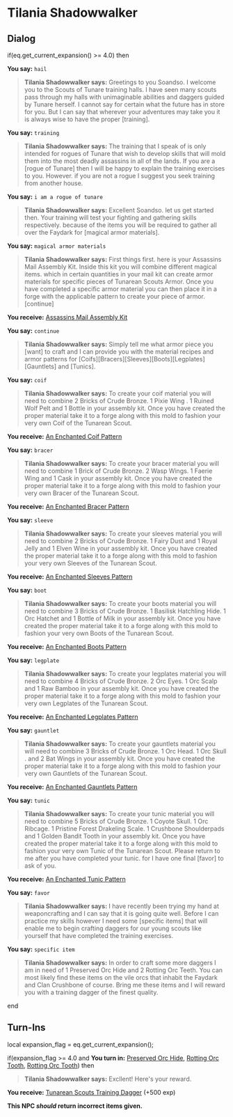 # Tilania Shadowwalker
## Dialog

if(eq.get_current_expansion() >= 4.0) then


**You say:** `hail`




>**Tilania Shadowwalker says:** Greetings to you Soandso. I welcome you to the Scouts of Tunare training halls. I have seen many scouts pass through my halls with unimaginable abilities and daggers guided by Tunare herself. I cannot say for certain what the future has in store for you. But I can say that wherever your adventures may take you it is always wise to have the proper [training].


**You say:** `training`




>**Tilania Shadowwalker says:** The training that I speak of is only intended for rogues of Tunare that wish to develop skills that will mold them into the most deadly assassins in all of the lands. If you are a [rogue of Tunare] then I will be happy to explain the training exercises to you. However. if you are not a rogue I suggest you seek training from another house.


**You say:** `i am a rogue of tunare`




>**Tilania Shadowwalker says:** Excellent Soandso. let us get started then. Your training will test your fighting and gathering skills respectively. because of the items you will be required to gather all over the Faydark for [magical armor materials].


**You say:** `magical armor materials`




>**Tilania Shadowwalker says:** First things first. here is your Assassins Mail Assembly Kit. Inside this kit you will combine different magical items. which in certain quantities in your mail kit can create armor materials for specific pieces of Tunarean Scouts Armor. Once you have completed a specific armor material you can then place it in a forge with the applicable pattern to create your piece of armor.[continue]



**You receive:**  [Assassins Mail Assembly Kit](/item/17365)


**You say:** `continue`




>**Tilania Shadowwalker says:** Simply tell me what armor piece you [want] to craft and I can provide you with the material recipes and armor patterns for [Coifs][Bracers][Sleeves][Boots][Legplates][Gauntlets] and [Tunics].


**You say:** `coif`




>**Tilania Shadowwalker says:** To create your coif material you will need to combine 2 Bricks of Crude Bronze. 1 Pixie Wing . 1 Ruined Wolf Pelt and 1 Bottle in your assembly kit. Once you have created the proper material take it to a forge along with this mold to fashion your very own Coif of the Tunarean Scout.



**You receive:**  [An Enchanted Coif Pattern](/item/22671)


**You say:** `bracer`




>**Tilania Shadowwalker says:** To create your bracer material you will need to combine 1 Brick of Crude Bronze. 2 Wasp Wings. 1 Faerie Wing and 1 Cask in your assembly kit. Once you have created the proper material take it to a forge along with this mold to fashion your very own Bracer of the Tunarean Scout.



**You receive:**  [An Enchanted Bracer Pattern](/item/22672)


**You say:** `sleeve`




>**Tilania Shadowwalker says:** To create your sleeves material you will need to combine 2 Bricks of Crude Bronze. 1 Fairy Dust and 1 Royal Jelly and 1 Elven Wine in your assembly kit. Once you have created the proper material take it to a forge along with this mold to fashion your very own Sleeves of the Tunarean Scout.



**You receive:**  [An Enchanted Sleeves Pattern](/item/22673)


**You say:** `boot`




>**Tilania Shadowwalker says:** To create your boots material you will need to combine 3 Bricks of Crude Bronze. 1 Basilisk Hatchling Hide. 1 Orc Hatchet and 1 Bottle of Milk in your assembly kit. Once you have created the proper material take it to a forge along with this mold to fashion your very own Boots of the Tunarean Scout.



**You receive:**  [An Enchanted Boots Pattern](/item/22674)


**You say:** `legplate`




>**Tilania Shadowwalker says:** To create your legplates material you will need to combine 4 Bricks of Crude Bronze. 2 Orc Eyes. 1 Orc Scalp and 1 Raw Bamboo in your assembly kit. Once you have created the proper material take it to a forge along with this mold to fashion your very own Legplates of the Tunarean Scout.



**You receive:**  [An Enchanted Legplates Pattern](/item/22675)


**You say:** `gauntlet`




>**Tilania Shadowwalker says:** To create your gauntlets material you will need to combine 3 Bricks of Crude Bronze. 1 Orc Head. 1 Orc Skull . and 2 Bat Wings in your assembly kit. Once you have created the proper material take it to a forge along with this mold to fashion your very own Gauntlets of the Tunarean Scout.



**You receive:**  [An Enchanted Gauntlets Pattern](/item/22676)


**You say:** `tunic`




>**Tilania Shadowwalker says:** To create your tunic material you will need to combine 5 Bricks of Crude Bronze. 1 Coyote Skull. 1 Orc Ribcage. 1 Pristine Forest Drakeling Scale. 1 Crushbone Shoulderpads and 1 Golden Bandit Tooth in your assembly kit. Once you have created the proper material take it to a forge along with this mold to fashion your very own Tunic of the Tunarean Scout. Please return to me after you have completed your tunic. for I have one final [favor] to ask of you.



**You receive:**  [An Enchanted Tunic Pattern](/item/22677)


**You say:** `favor`




>**Tilania Shadowwalker says:** I have recently been trying my hand at weaponcrafting and I can say that it is going quite well. Before I can practice my skills however I need some [specific items] that will enable me to begin crafting daggers for our young scouts like yourself that have completed the training exercises.


**You say:** `specific item`




>**Tilania Shadowwalker says:** In order to craft some more daggers I am in need of 1 Preserved Orc Hide and 2 Rotting Orc Teeth. You can most likely find these items on the vile orcs that inhabit the Faydark and Clan Crushbone of course. Bring me these items and I will reward you with a training dagger of the finest quality.

end

## Turn-Ins



local expansion_flag = eq.get_current_expansion();



if(expansion_flag >= 4.0 and  **You turn in:** [Preserved Orc Hide](/item/27535), [Rotting Orc Tooth](/item/27536), [Rotting Orc Tooth](/item/27536)) then


>**Tilania Shadowwalker says:** Excllent!  Here's your reward.


 **You receive:**  [Tunarean Scouts Training Dagger](/item/27530) (+500 exp)


**This NPC *should* return incorrect items given.**

